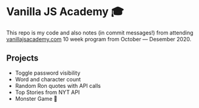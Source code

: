 # Vanilla JS Academy 🎓

This repo is my code and also notes (in commit messages!) from attending [vanillajsacademy.com](https://vanillajsacademy.com/) 10 week program from October — Desember 2020.

## Projects

- Toggle password visibility
- Word and character count
- Random Ron quotes with API calls
- Top Stories from NYT API
- Monster Game 👾
